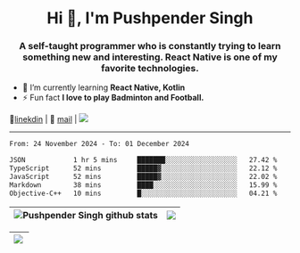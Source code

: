 <h1 align="center">Hi 👋, I'm Pushpender Singh</h1>
<h3 align="center">A self-taught programmer who is constantly trying to learn something new and interesting. React Native is one of my favorite technologies.</h3>

- 🌱 I’m currently learning **React Native, Kotlin**
- ⚡ Fun fact **I love to play Badminton and Football.**

👔[linekdin](https://www.linkedin.com/in/pushpender-singh-240061202/) | 📧 [mail](mailto:pushpendersingh694@gmail.com) | 
<a href="https://github.com/pushpender-singh-ap/pushpender-singh-ap">
    <img src="https://komarev.com/ghpvc/?username=pushpender-singh-ap&style=for-the-badge">
</a>


---

<!--START_SECTION:waka-->

```txt
From: 24 November 2024 - To: 01 December 2024

JSON            1 hr 5 mins     ███████░░░░░░░░░░░░░░░░░░   27.42 %
TypeScript      52 mins         █████▓░░░░░░░░░░░░░░░░░░░   22.12 %
JavaScript      52 mins         █████▓░░░░░░░░░░░░░░░░░░░   22.02 %
Markdown        38 mins         ████░░░░░░░░░░░░░░░░░░░░░   15.99 %
Objective-C++   10 mins         █░░░░░░░░░░░░░░░░░░░░░░░░   04.21 %
```

<!--END_SECTION:waka-->


| <a><img align="center" src="https://github-readme-stats-iota-ecru-15.vercel.app/api?username=pushpender-singh-ap&show_icons=true&include_all_commits=true&theme=buefy&hide_border=true" alt="Pushpender Singh github stats" /></a> | <a><img align="center" src="https://github-readme-stats-iota-ecru-15.vercel.app/api/top-langs/?username=pushpender-singh-ap&layout=compact&theme=buefy&hide_border=true" /></a> |
| ------------- | ------------- |

| <a> <img align="left" src="https://github-readme-streak-stats.herokuapp.com/?user=pushpender-singh-ap" /></br> </a> |
| ------------- |

